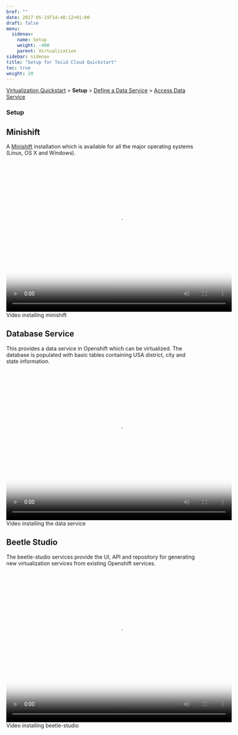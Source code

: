 ```yaml
---
bref: ""
date: 2017-05-19T14:40:12+01:00
draft: false
menu:
  sidenav:
    name: Setup
    weight: -400
    parent: Virtualization
sidebar: sidenav
title: "Setup for Teiid Cloud Quickstart"
toc: true
weight: 20
---
```


[Virtualization Quickstart](..) > **Setup** > [Define a Data Service](../define-data-service) > [Access Data Service](../access-data-service)

### Setup

## Minishift
A [Minishift](https://www.openshift.org/minishift/) installation which is available for all the major operating systems (Linux, OS X and Windows).

<div class="thumbnail-video">
  <video width="600" height="400" poster="/videos/quickstart/virtualization/_thb_install-start-minishift.png"controls>
    <source src="/videos/quickstart/virtualization/install-start-minishift.webm" type='video/webm'>
  </video>
  <div id="caption">Video installing minishift</div>
</div>

## Database Service
This provides a data service in Openshift which can be virtualized. The database is populated with basic tables containing USA district, city and state information.

<div class="thumbnail-video">
  <video width="600" height="400" poster="/videos/quickstart/virtualization/_thb_deploy-postgres-ds.png" controls>
    <source src="/videos/quickstart/virtualization/deploy-postgres-ds.webm" type='video/webm'>
  </video>
  <div id="caption">Video installing the data service</div>
</div>

## Beetle Studio
The beetle-studio services provide the UI, API and repository for generating new virtualization services from existing Openshift services.

<div class="thumbnail-video">
  <video width="600" height="400" poster="/videos/quickstart/virtualization/_thb_install-beetle-studio.png" controls>
    <source src="/videos/quickstart/virtualization/install-beetle-studio.webm" type='video/webm'>
  </video>
  <div id="caption">Video installing beetle-studio</div>
</div>
